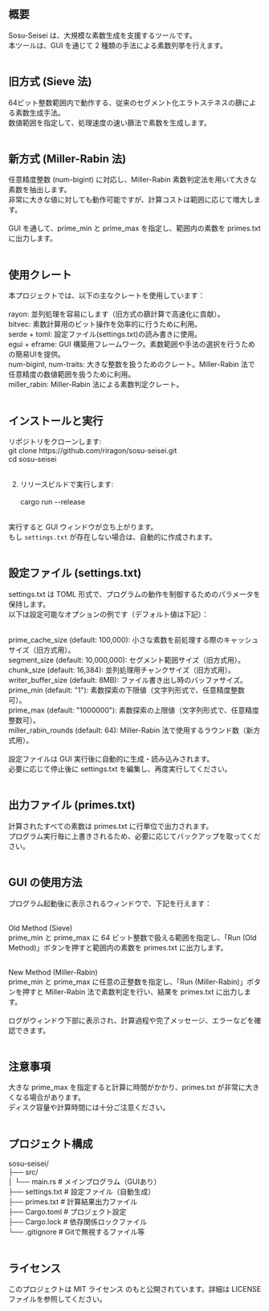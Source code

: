 <h2>概要</h2>
Sosu-Seisei は、大規模な素数生成を支援するツールです。<br>
本ツールは、GUI を通じて 2 種類の手法による素数列挙を行えます。<br><br>

<h2>旧方式 (Sieve 法)</h2>
64ビット整数範囲内で動作する、従来のセグメント化エラトステネスの篩による素数生成手法。<br>
数値範囲を指定して、処理速度の速い篩法で素数を生成します。<br><br>

<h2>新方式 (Miller-Rabin 法)</h2>
任意精度整数 (num-bigint) に対応し、Miller-Rabin 素数判定法を用いて大きな素数を抽出します。<br>
非常に大きな値に対しても動作可能ですが、計算コストは範囲に応じて増大します。<br><br>
GUI を通して、prime_min と prime_max を指定し、範囲内の素数を primes.txt に出力します。<br><br>

<h2>使用クレート</h2>
本プロジェクトでは、以下の主なクレートを使用しています：<br><br>
rayon: 並列処理を容易にします（旧方式の篩計算で高速化に貢献）。<br>
bitvec: 素数計算用のビット操作を効率的に行うために利用。<br>
serde + toml: 設定ファイル(settings.txt)の読み書きに使用。<br>
egui + eframe: GUI 構築用フレームワーク。素数範囲や手法の選択を行うための簡易UIを提供。<br>
num-bigint, num-traits: 大きな整数を扱うためのクレート。Miller-Rabin 法で任意精度の数値範囲を扱うために利用。<br>
miller_rabin: Miller-Rabin 法による素数判定クレート。<br><br>

<h2>インストールと実行</h2>
リポジトリをクローンします:<br>
git clone https://github.com/riragon/sosu-seisei.git<br>
cd sosu-seisei<br><br>

2. リリースビルドで実行します:<br><br>
cargo run --release<br><br>

実行すると GUI ウィンドウが立ち上がります。<br>
もし `settings.txt` が存在しない場合は、自動的に作成されます。<br><br>

<h2>設定ファイル (settings.txt)</h2>
settings.txt は TOML 形式で、プログラムの動作を制御するためのパラメータを保持します。<br>
以下は設定可能なオプションの例です（デフォルト値は下記）：<br><br>

prime_cache_size (default: 100,000): 小さな素数を前処理する際のキャッシュサイズ（旧方式用）。<br>
segment_size (default: 10,000,000): セグメント範囲サイズ（旧方式用）。<br>
chunk_size (default: 16,384): 並列処理用チャンクサイズ（旧方式用）。<br>
writer_buffer_size (default: 8MB): ファイル書き出し時のバッファサイズ。<br>
prime_min (default: "1"): 素数探索の下限値（文字列形式で、任意精度整数可）。<br>
prime_max (default: "1000000"): 素数探索の上限値（文字列形式で、任意精度整数可）。<br>
miller_rabin_rounds (default: 64): Miller-Rabin 法で使用するラウンド数（新方式用）。<br><br>
設定ファイルは GUI 実行後に自動的に生成・読み込みされます。<br>
必要に応じて停止後に settings.txt を編集し、再度実行してください。<br><br>

<h2>出力ファイル (primes.txt)</h2>
計算されたすべての素数は primes.txt に行単位で出力されます。<br>
プログラム実行毎に上書きされるため、必要に応じてバックアップを取ってください。<br><br>

<h2>GUI の使用方法</h2>
プログラム起動後に表示されるウィンドウで、下記を行えます：<br><br>

Old Method (Sieve)<br>
prime_min と prime_max に 64 ビット整数で扱える範囲を指定し、「Run (Old Method)」ボタンを押すと範囲内の素数を primes.txt に出力します。<br><br>

New Method (Miller-Rabin)<br>
prime_min と prime_max に任意の正整数を指定し、「Run (Miller-Rabin)」ボタンを押すと Miller-Rabin 法で素数判定を行い、結果を primes.txt に出力します。<br><br>
ログがウィンドウ下部に表示され、計算過程や完了メッセージ、エラーなどを確認できます。<br><br>

<h2>注意事項</h2>
大きな prime_max を指定すると計算に時間がかかり、primes.txt が非常に大きくなる場合があります。<br>
ディスク容量や計算時間には十分ご注意ください。<br><br>

<h2>プロジェクト構成</h2>
sosu-seisei/<br>
├── src/<br>
│   └── main.rs          # メインプログラム（GUIあり）<br>
├── settings.txt         # 設定ファイル（自動生成）<br>
├── primes.txt           # 計算結果出力ファイル<br>
├── Cargo.toml           # プロジェクト設定<br>
├── Cargo.lock           # 依存関係ロックファイル<br>
└── .gitignore           # Gitで無視するファイル等<br><br>

<h2>ライセンス</h2>
このプロジェクトは MIT ライセンス のもと公開されています。詳細は LICENSE ファイルを参照してください。<br>
